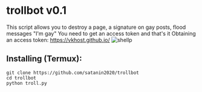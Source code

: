 # trollbot v0.1

This script allows you to destroy a page, a signature on gay posts, flood messages "I'm gay"
You need to get an access token and that's it
Obtaining an access token:
https://vkhost.github.io/
![shellp](https://i.imgur.com/6hmw8ui.png)
## Installing (Termux):

```
git clone https://github.com/satanin2020/trollbot
cd trollbot
python troll.py
```

